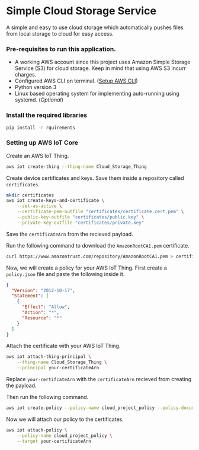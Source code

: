 # Simple Cloud Storage Service

A simple and easy to use cloud storage which automatically pushes files from local storage to cloud for easy access.

### Pre-requisites to run this application.

* A working AWS account since this project uses Amazon Simple Storage Service (S3) for cloud storage. Keep in mind that using AWS S3 incurr charges.
* Configured AWS CLI on terminal. ([Setup AWS CLI](https://docs.aws.amazon.com/cli/latest/userguide/getting-started-quickstart.html)) 
* Python version 3
* Linux based operating system for implementing auto-running using systemd. (*Optional*)

### Install the required libraries

```sh
pip install -r rquirements
```

### Setting up AWS IoT Core

Create an AWS IoT Thing.

```sh
aws iot create-thing --thing-name Cloud_Storage_Thing
```

Create device certificates and keys. Save them inside a repository called `certificates`.

```sh
mkdir certificates
aws iot create-keys-and-certificate \
    --set-as-active \
    --certificate-pem-outfile "certificates/certificate.cert.pem" \
    --public-key-outfile "certificates/public.key" \
    --private-key-outfile "certificates/private.key"
```

Save the `certificateArn` from the recieved payload.

Run the following command to download the `AmazonRootCA1.pem` certificate.

```sh
curl https://www.amazontrust.com/repository/AmazonRootCA1.pem > certificates/AmazonRootCA1.pem
```

Now, we will create a policy for your AWS IoT Thing. 
First create a `policy.json` file and paste the following inside it.

```.json
{
  "Version": "2012-10-17",
  "Statement": [
    {
      "Effect": "Allow",
      "Action": "*",
      "Resource": "*"
    }
  ]
}
```

Attach the certificate with your AWS IoT Thing.

```sh
aws iot attach-thing-principal \
    --thing-name Cloud_Storage_Thing \
    --principal your-certificateArn
```
Replace `your-certifcateArn` with the `certificateArn` recieved from creating the payload.

Then run the following command.

```sh
aws iot create-policy --policy-name cloud_project_policy --policy-document file://policy.json
```

Now we will attach our policy to the certificates.

```sh
aws iot attach-policy \
    --policy-name cloud_project_policy \
    --target your-certificateArn
```
